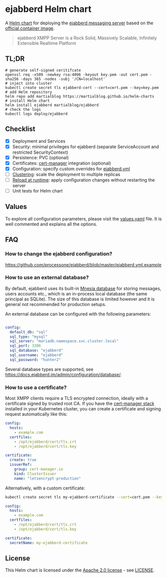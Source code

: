 # ejabberd Helm chart

A [Helm chart](https://helm.sh/docs/intro/quickstart/) for deploying the [ejabberd messaging server](https://www.ejabberd.im/) based on the [official container image](https://github.com/processone/ejabberd/blob/master/CONTAINER.md).

> ejabberd XMPP Server is a Rock Solid, Massively Scalable, Infinitely Extensible Realtime Platform

## TL;DR

```
# generate self-signed ceritifcate
openssl req -x509 -newkey rsa:4096 -keyout key.pem -out cert.pem -sha256 -days 365 -nodes -subj '/CN=localhost'
# inject into cluster
kubectl create secret tls ejabberd-cert --cert=cert.pem --key=key.pem
# add Helm repository
helm repo add martialblog https://martialblog.github.io/helm-charts
# install Helm chart
helm install ejabberd martialblog/ejabberd
# check the logs
kubectl logs deploy/ejabberd
```

## Checklist

* [x] Deployment and Services
* [x] Security: minimal privileges for ejabberd (separate ServiceAccount and restricted SecurityContext)
* [x] Persistence: PVC (optional)
* [x] Certificates: [cert-manager](https://cert-manager.io/docs/) integration (optional)
* [x] Configuration: specify custom overrides for [ejabberd.yml](https://docs.ejabberd.im/admin/configuration/)
* [ ] [Clustering](https://github.com/processone/docker-ejabberd/tree/master/ecs#clustering): scale the deployment to multiple replicas
* [ ] [Reload at runtime](https://docs.ejabberd.im/admin/configuration/file-format/#reload-at-runtime): apply configuration changes without restarting the server
* [ ] Unit tests for Helm chart

## Values

To explore all configuration parameters, please visit the [values.yaml](./values.yaml) file.
It is well commented and explains all the options.

## FAQ

### How to change the ejabberd configuration?

https://github.com/processone/ejabberd/blob/master/ejabberd.yml.example

### How to use an external database?

By default, ejabberd uses its built-in [Mnesia database](https://www.erlang.org/doc/apps/mnesia/mnesia_overview) for storing messages, users accounts etc., which is an in-process local database (the same principal as SQLite).
The size of this database is limited however and it is general not recommended for production setups.

An external database can be configured with the following parameters:

```yaml

config:
  default_db: "sql"
  sql_type: "mysql"
  sql_server: "mariadb.namespace.svc.cluster.local"
  sql_port: 3306
  sql_database: "ejabberd"
  sql_username: "ejabberd"
  sql_password: "hunter2"
```

Several database types are supported, see <https://docs.ejabberd.im/admin/configuration/database/>.

### How to use a certificate?

Most XMPP clients require a TLS encrypted connection, ideally with a certificate signed by trusted root CA.
If you have the [cert-manager stack](https://cert-manager.io/docs/) installed in your Kubernetes cluster, you can create a certificate and signing request automatically like this:

```yaml
config:
  hosts:
    - example.com
  certfiles:
    - /opt/ejabberd/cert/tls.crt
    - /opt/ejabberd/cert/tls.key

certificate:
  create: true
  issuerRef:
    group: cert-manager.io
    kind: ClusterIssuer
    name: "letsencrypt-production"
```

Alternatively, with a custom certificate:

```sh
kubectl create secret tls my-ejabberd-certificate --cert=cert.pem --key=key.pem
```

```yaml
config:
  hosts:
    - example.com
  certfiles:
    - /opt/ejabberd/cert/tls.crt
    - /opt/ejabberd/cert/tls.key

certificate:
  secretName: my-ejabberd-certificate
```

## License

This Helm chart is licensed under the [Apache 2.0 license](https://www.apache.org/licenses/LICENSE-2.0) - see [LICENSE](./LICENSE).
